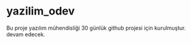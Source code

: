 # yazilim_odev
Bu proje yazılım mühendisliği 30 günlük github projesi için kurulmuştur. 
devam edecek.

